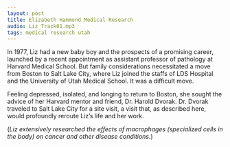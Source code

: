 ```yaml
---
layout: post
title: Elizabeth Hammond Medical Research
audio: Liz_Track01.mp3
tags: medical research utah
---
```


In 1977, Liz had a new baby boy and the prospects of a promising career, launched by a
recent appointment as assistant professor of pathology at Harvard Medical School. But
family considerations necessitated a move from Boston to Salt Lake City, where Liz
joined the staffs of LDS Hospital and the University of Utah Medical School. It was a
difficult move.

Feeling depressed, isolated, and longing to return to Boston, she sought the advice of her Harvard mentor and friend, Dr. Harold Dvorak. Dr. Dvorak traveled to Salt Lake City for a site visit, a visit that, as described here, would profoundly reroute Liz’s life and her work.

(*Liz extensively researched the effects of macrophages (specialized cells in the body) on cancer and other disease conditions.*)